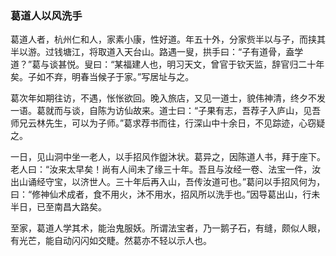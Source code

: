 <script type="text/javascript">
    var head = document.getElementsByTagName('head')[0];
    cssURL = '/public/article_1.css';
    linkTag = document.createElement('link');
    linkTag.href = cssURL;
    linkTag.setAttribute('type','text/css');
    linkTag.setAttribute('rel','stylesheet');
    head.appendChild(linkTag);
</script>
### 葛道人以风洗手

葛道人者，杭州仁和人，家素小康，性好道。年五十外，分家赀半以与子，而挟其半以游。过钱塘江，将取道入天台山。路遇一叟，拱手曰：“子有道骨，盍学道？”葛与谈甚悦。叟曰：“某福建人也，明习天文，曾官于钦天监，辞官归二十年矣。子如不弃，明春当候子于家。”写居址与之。

葛次年如期往访，不遇，怅怅欲回。晚入旅店，又见一道士，貌伟神清，终夕不发一语。葛就而与谈，自陈为访仙故来。道士曰：“子果有志，吾荐子入庐山，见吾师兄云林先生，可以为子师。”葛求荐书而往，行深山中十余日，不见踪迹，心窃疑之。

一日，见山洞中坐一老人，以手招风作盥沐状。葛异之，因陈道人书，拜于座下。老人曰：“汝来太早矣！尚有人间未了缘三十年。吾且与汝经一卷、法宝一件，汝出山诵经守宝，以济世人。三十年后再入山，吾传汝道可也。”葛问以手招风何为，曰：“修神仙术成者，食不用火，沐不用水，招风所以洗手也。”因导葛出山，行未半日，已至南昌大路矣。

至家，葛道人学其术，能治鬼服妖。所谓法宝者，乃一鹅子石，有缝，颇似人眼，有光芒，能自动闪闪如交睫。然葛亦不轻以示人也。

